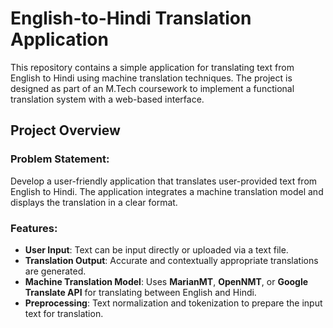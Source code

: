 # English-to-Hindi Translation Application

This repository contains a simple application for translating text from English to Hindi using machine translation techniques. The project is designed as part of an M.Tech coursework to implement a functional translation system with a web-based interface.

## Project Overview

### Problem Statement:
Develop a user-friendly application that translates user-provided text from English to Hindi. The application integrates a machine translation model and displays the translation in a clear format.

### Features:
- **User Input**: Text can be input directly or uploaded via a text file.
- **Translation Output**: Accurate and contextually appropriate translations are generated.
- **Machine Translation Model**: Uses **MarianMT**, **OpenNMT**, or **Google Translate API** for translating between English and Hindi.
- **Preprocessing**: Text normalization and tokenization to prepare the input text for translation.
